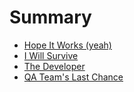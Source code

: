 # Summary

* [Hope It Works (yeah)](hope-it-works-yeah.md)
* [I Will Survive](i-will-survive.md)
* [The Developer](the-developer.md)
* [QA Team's Last Chance](qa-teams-last-chance.md)
